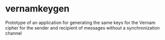 # vernamkeygen
Prototype of an application for generating the same keys for the Vernam cipher for the sender and recipient of messages without a synchronization channel
